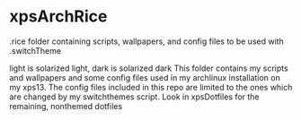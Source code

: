 # xpsArchRice
.rice folder containing scripts, wallpapers, and config files to be used with .switchTheme

light is solarized light, dark is solarized dark
This folder contains my scripts and wallpapers and some config files used in my archlinux installation on my xps13.
The config files included in this repo are limited to the ones which are changed by my switchthemes script.
Look in xpsDotfiles for the remaining, nonthemed dotfiles
